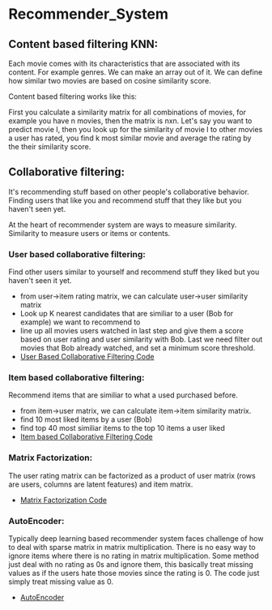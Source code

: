 # Recommender_System

## Content based filtering KNN:

Each movie comes with its characteristics that are associated with its content. For example genres. We can make an array out of it. We can define how similar two movies are based on cosine similarity score.

Content based filtering works like this:

First you calculate a similarity matrix for all combinations of movies, for example you have n movies, then the matrix is nxn.
Let's say you want to predict movie I, then you look up for the similarity of movie I to other movies a user has rated, you find k most similar movie and average the rating by the their similarity score.

## Collaborative filtering:

It's recommending stuff based on other people's collaborative behavior. Finding users that like you and recommend stuff that they like but you haven't seen yet.

At the heart of recommender system are ways to measure similarity. Similarity to measure users or items or contents.

### User based collaborative filtering:

Find other users similar to yourself and recommend stuff they liked but you haven't seen it yet.

  - from user->item rating matrix, we can calculate user->user similarity matrix
  - Look up K nearest candidates that are similiar to a user (Bob for example) we want to recommend to
  - line up all movies users watched in last step and give them a score based on user rating and user similarity with Bob.     Last we need filter out movies that Bob already watched, and set a minimum score threshold.
  - [User Based Collaborative Filtering Code](https://github.com/phoenixdeng2012/Recommender_System/blob/master/User_based_collaborative_filtering.ipynb)

### Item based collaborative filtering:

Recommend items that are similiar to what a used purchased before.

  - from item->user matrix, we can calculate item->item similarity matrix.
  - find 10 most liked items by a user (Bob)
  - find top 40 most similiar items to the top 10 items a user liked
  - [Item based Collaborative Filtering Code](https://github.com/phoenixdeng2012/Recommender_System/blob/master/Item_based_collaborative_filtering.ipynb)
  
 ### Matrix Factorization:
 
 The user rating matrix can be factorized as a product of user matrix (rows are users, columns are latent features) and item matrix.
 
 - [Matrix Factorization Code](https://github.com/phoenixdeng2012/Recommender_System/blob/master/Recommending_System_SVD.ipynb)
 
### AutoEncoder:

Typically deep learning based recommender system faces challenge of how to deal with sparse matrix in matrix multiplication. There is no easy way to ignore items where there is no rating in matrix multiplication. Some method just deal with no rating as 0s and ignore them, this basically treat missing values as if the users hate those movies since the rating is 0. The code just simply treat missing value as 0.

- [AutoEncoder](https://github.com/phoenixdeng2012/Recommender_System/blob/master/AutoRecAlgorithm.py)
  

